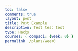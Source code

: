 ```yaml
---
toc: false
comments: true
layout: post
title: Post Example
description: Test test test
type: Hacks
courses: { compsci: {week: 0} }
permalink: /plans/week0
---
```

